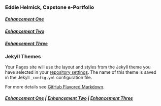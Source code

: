 ### Eddie Helmick, Capstone e-Portfolio

##### [Enhancement One](https://edwardhelmick.github.io/EnhancementOne.html) <br />
##### [Enhancement Two](https://edwardhelmick.github.io/EnhancementTwo.html) <br />
##### [Enhancement Three](https://edwardhelmick.github.io/EnhancementThree.html) <br />

### Jekyll Themes

Your Pages site will use the layout and styles from the Jekyll theme you have selected in your [repository settings](https://github.com/edwardhelmick/edwardhelmick.github.io/settings/pages). The name of this theme is saved in the Jekyll `_config.yml` configuration file.

For more details see [GitHub Flavored Markdown](https://guides.github.com/features/mastering-markdown/).


##### [Enhancement One](https://edwardhelmick.github.io/EnhancementOne.html)  |  [Enhancement Two](https://edwardhelmick.github.io/EnhancementTwo.html)  |  [Enhancement Three](https://edwardhelmick.github.io/EnhancementThree.html)
